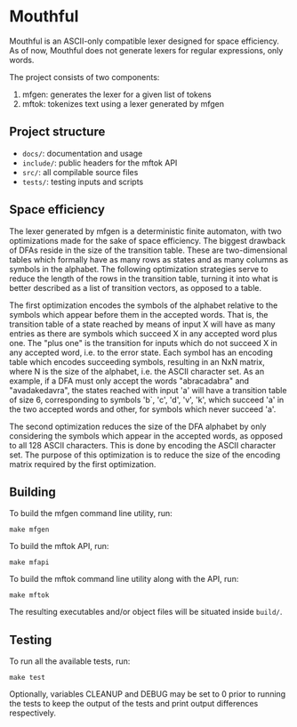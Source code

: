 # Mouthful

Mouthful is an ASCII-only compatible lexer designed for space efficiency. As of
now, Mouthful does not generate lexers for regular expressions, only words.

The project consists of two components:
1. mfgen: generates the lexer for a given list of tokens
2. mftok: tokenizes text using a lexer generated by mfgen

## Project structure

* `docs/`: documentation and usage
* `include/`: public headers for the mftok API
* `src/`: all compilable source files
* `tests/`: testing inputs and scripts

## Space efficiency

The lexer generated by mfgen is a deterministic finite automaton, with two
optimizations made for the sake of space efficiency. The biggest drawback of
DFAs reside in the size of the transition table. These are two-dimensional
tables which formally have as many rows as states and as many columns as symbols
in the alphabet. The following optimization strategies serve to reduce the
length of the rows in the transition table, turning it into what is better
described as a list of transition vectors, as opposed to a table.

The first optimization encodes the symbols of the alphabet relative to the
symbols which appear before them in the accepted words. That is, the transition
table of a state reached by means of input X will have as many entries as there
are symbols which succeed X in any accepted word plus one. The "plus one" is the
transition for inputs which do not succeed X in any accepted word, i.e. to the
error state. Each symbol has an encoding table which encodes succeeding symbols,
resulting in an NxN matrix, where N is the size of the alphabet, i.e. the ASCII
character set. As an example, if a DFA must only accept the words "abracadabra"
and "avadakedavra", the states reached with input 'a' will have a transition
table of size 6, corresponding to symbols 'b`, 'c', 'd', 'v', 'k', which succeed
'a' in the two accepted words and other, for symbols which never succeed 'a'.

The second optimization reduces the size of the DFA alphabet by only considering
the symbols which appear in the accepted words, as opposed to all 128 ASCII
characters. This is done by encoding the ASCII character set. The purpose of
this optimization is to reduce the size of the encoding matrix required by the
first optimization.

## Building

To build the mfgen command line utility, run:
```
make mfgen
```
To build the mftok API, run:
```
make mfapi
```
To build the mftok command line utility along with the API, run:
```
make mftok
```

The resulting executables and/or object files will be situated inside `build/`.

## Testing

To run all the available tests, run:
```
make test
```
Optionally, variables CLEANUP and DEBUG may be set to 0 prior to running the
tests to keep the output of the tests and print output differences respectively.

